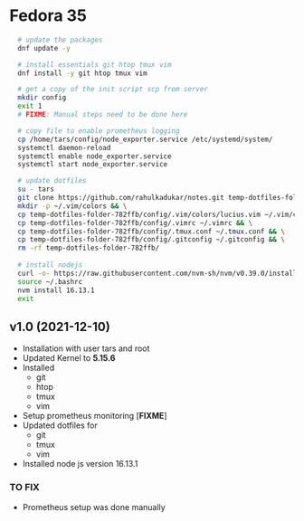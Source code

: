# Fedora 35

```sh
  # update the packages
  dnf update -y

  # install essentials git htop tmux vim
  dnf install -y git htop tmux vim

  # get a copy of the init script scp from server
  mkdir config
  exit 1
  # FIXME: Manual steps need to be done here

  # copy file to enable prometheus logging
  cp /home/tars/config/node_exporter.service /etc/systemd/system/
  systemctl daemon-reload
  systemctl enable node_exporter.service
  systemctl start node_exporter.service

  # update dotfiles
  su - tars
  git clone https://github.com/rahulkadukar/notes.git temp-dotfiles-folder-782ffb && \
  mkdir -p ~/.vim/colors && \
  cp temp-dotfiles-folder-782ffb/config/.vim/colors/lucius.vim ~/.vim/colors/lucius.vim && \
  cp temp-dotfiles-folder-782ffb/config/.vimrc ~/.vimrc && \
  cp temp-dotfiles-folder-782ffb/config/.tmux.conf ~/.tmux.conf && \
  cp temp-dotfiles-folder-782ffb/config/.gitconfig ~/.gitconfig && \
  rm -rf temp-dotfiles-folder-782ffb/
    
  # install nodejs
  curl -o- https://raw.githubusercontent.com/nvm-sh/nvm/v0.39.0/install.sh | bash
  source ~/.bashrc
  nvm install 16.13.1
  exit
```


## v1.0 (2021-12-10)

* Installation with user tars and root
* Updated Kernel to **5.15.6**
* Installed
  - git
  - htop
  - tmux
  - vim
* Setup prometheus monitoring [**FIXME**]
* Updated dotfiles for
  - git
  - tmux
  - vim
* Installed node js version 16.13.1

### TO FIX
* Prometheus setup was done manually
